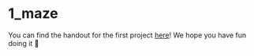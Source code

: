 # 1_maze

You can find the handout for the first project [here](https://docs.google.com/document/d/1Fnz2OQSBqbausmgB2HBR_rW5p7T_bLhIKbUYyqJgMI0/edit?usp=sharing)! We hope you have fun doing it 🌟

